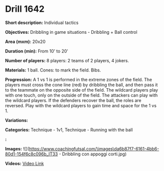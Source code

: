 # Drill 1642

**Short description:**
Individual tactics

**Objectives:**
Dribbling in game situations - Dribbling + Ball control

**Area (mxm):**
20x20

**Duration (min):**
From 10' to 20'

**Number of players:**
8 players: 2 teams of 2 players, 4 jokers.

**Materials:**
1 ball. Cones: to mark the field. Bibs.

**Progression:**
A 1 vs 1 is performed in the extreme zones of the field. The players must cross the cone line (red) by dribbling the ball, and then pass it to the teammate on the opposite side of the field. The wildcard players play with one touch, only on the outside of the field. The attackers can play with the wildcard players. If the defenders recover the ball, the roles are reversed. Play with the wildcard players to gain time and space for the 1 vs 1.

**Variations:**


**Categories:**
Technique - 1v1, Technique - Running with the ball

**:**


**Images:**
![](https://www.coachingfutsal.com/\images\da6b87f7-6161-4bb6-80d1-154f6c8c096b_IT33 - Dribbling con appoggi corti.jpg)

**Videos:**
[Video Link](https://www.youtube.com/embed/857y0faOJKw)

